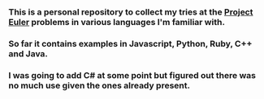 ### This is a personal repository to collect my tries at the [Project Euler](ihttps://projecteuler.net/) problems in various languages I'm familiar with.
### So far it contains examples in Javascript, Python, Ruby, C++ and Java.
### I was going to add C# at some point but figured out there was no much use given the ones already present.
